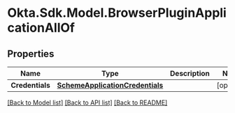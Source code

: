 # Okta.Sdk.Model.BrowserPluginApplicationAllOf

## Properties

Name | Type | Description | Notes
------------ | ------------- | ------------- | -------------
**Credentials** | [**SchemeApplicationCredentials**](SchemeApplicationCredentials.md) |  | [optional] 

[[Back to Model list]](../README.md#documentation-for-models) [[Back to API list]](../README.md#documentation-for-api-endpoints) [[Back to README]](../README.md)

